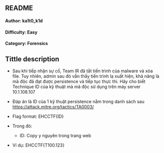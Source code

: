<h2>README</h2>
<h4>Author: ka1t0_k1d</h4>
<h4>Difficulty: Easy</h4>
<h4>Category: Forensics</h4>


<h2>Tittle description</h2>


- Sau khi tiếp nhận sự cố, Team IR đã tắt tiến trình của malware và xóa file. Tuy nhiên, admin sau đó vẫn thấy tiến trình lạ xuất hiện, khả năng là mã độc đã đạt được persistence và tiếp tục thực thi. Hãy cho biết Technique ID của kỹ thuật mà mã độc sử dụng trên máy server 10.1.108.107

- Đáp án là ID của 1 kỹ thuật persistence nằm trong danh sách sau
https://attack.mitre.org/tactics/TA0003/
	
- Flag format: EHCCTF{ID}
- Trong đó:
  - ID: Copy y nguyên trong trang web

- Ví dụ: EHCCTF{T100.123}
